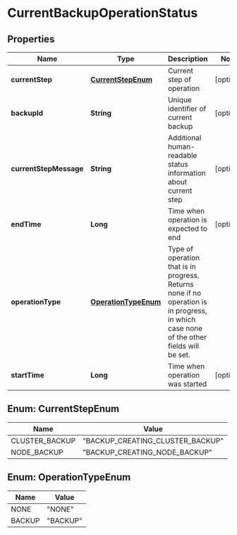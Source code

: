 # CurrentBackupOperationStatus

## Properties
Name | Type | Description | Notes
------------ | ------------- | ------------- | -------------
**currentStep** | [**CurrentStepEnum**](#CurrentStepEnum) | Current step of operation |  [optional]
**backupId** | **String** | Unique identifier of current backup |  [optional]
**currentStepMessage** | **String** | Additional human-readable status information about current step |  [optional]
**endTime** | **Long** | Time when operation is expected to end |  [optional]
**operationType** | [**OperationTypeEnum**](#OperationTypeEnum) | Type of operation that is in progress. Returns none if no operation is in progress, in which case none of the other fields will be set.  | 
**startTime** | **Long** | Time when operation was started |  [optional]

<a name="CurrentStepEnum"></a>
## Enum: CurrentStepEnum
Name | Value
---- | -----
CLUSTER_BACKUP | &quot;BACKUP_CREATING_CLUSTER_BACKUP&quot;
NODE_BACKUP | &quot;BACKUP_CREATING_NODE_BACKUP&quot;

<a name="OperationTypeEnum"></a>
## Enum: OperationTypeEnum
Name | Value
---- | -----
NONE | &quot;NONE&quot;
BACKUP | &quot;BACKUP&quot;
